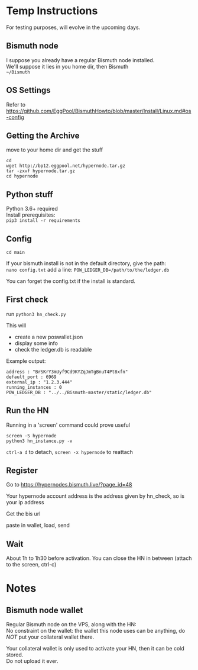 # Temp Instructions

For testing purposes, will evolve in the upcoming days.

## Bismuth node

I suppose you already have a regular Bismuth node installed.  
We'll suppose it lies in you home dir, then Bismuth  
`~/Bismuth`

## OS Settings

Refer to https://github.com/EggPool/BismuthHowto/blob/master/Install/Linux.md#os-config

## Getting the Archive

move to your home dir and get the stuff  
```
cd
wget http://bp12.eggpool.net/hypernode.tar.gz
tar -zxvf hypernode.tar.gz
cd hypernode
```

## Python stuff

Python 3.6+ required  
Install prerequisites:  
`pip3 install -r requirements`

## Config

`cd main`

If your bismuth install is not in the default directory, give the path:  
`nano config.txt`
add a line:
`POW_LEDGER_DB=/path/to/the/ledger.db`

You can forget the config.txt if the install is standard.

## First check

run
`python3 hn_check.py`

This will
- create a new poswallet.json
- display some info
- check the ledger.db is readable

Example output:

```
address : "BrSKrY3mUyf9Cd9KYZqJmTgBnuT4Pt8xfn"
default_port : 6969
external_ip : "1.2.3.444"
running_instances : 0
POW_LEDGER_DB : "../../Bismuth-master/static/ledger.db"
```

## Run the HN

Running in a 'screen' command could prove useful

```
screen -S hypernode
python3 hn_instance.py -v
```

`ctrl-a d` to detach, `screen -x hypernode` to reattach

## Register

Go to https://hypernodes.bismuth.live/?page_id=48

Your hypernode account address is the address given by hn_check, so is your ip address

Get the bis url

paste in wallet, load, send

## Wait

About 1h to 1h30 before activation.
You can close the HN in between
(attach to the screen, ctrl-c)

# Notes

## Bismuth node wallet

Regular Bismuth node on the VPS, along with the HN:  
No constraint on the wallet: the wallet this node uses can be anything, do *NOT* put your collateral wallet there.

Your collateral wallet is only used to activate your HN, then it can be cold stored.  
Do not upload it ever.
